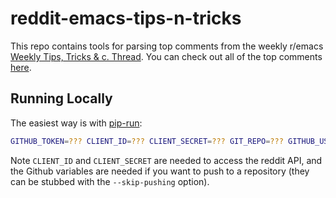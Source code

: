 # reddit-emacs-tips-n-tricks

This repo contains tools for parsing top comments from the weekly r/emacs [Weekly Tips, Tricks & c. Thread](https://www.reddit.com/r/emacs/search?q=Weekly+tips&restrict_sr=on&sort=new&t=all).  You can check out all of the top comments [here](./out.md).

## Running Locally

The easiest way is with [pip-run](https://github.com/jaraco/pip-run):

```bash
GITHUB_TOKEN=??? CLIENT_ID=??? CLIENT_SECRET=??? GIT_REPO=??? GITHUB_USERNAME=??? GITHUB_EMAIL=??? pip-run praw -- bin/run.py --skip-pushing
```

Note `CLIENT_ID` and `CLIENT_SECRET` are needed to access the reddit API, and the Github variables are needed if you want to push to a repository (they can be stubbed with the `--skip-pushing` option).

